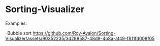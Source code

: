 # Sorting-Visualizer

Examples:

-Bubble sort
https://github.com/Roy-Ayalon/Sorting-Visualizer/assets/90352235/3d288587-48d9-4b8a-af49-f811fd008f05

